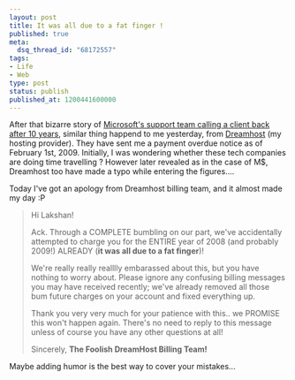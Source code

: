 ```yaml
---
layout: post
title: It was all due to a fat finger !
published: true
meta:
  dsq_thread_id: "68172557"
tags:
- Life
- Web
type: post
status: publish
published_at: 1200441600000
---
```

After that bizarre story of <a href="http://consumerist.com/344547/microsoft-customer-service-calls-back-10-years-later">Microsoft's support team calling a client back after 10 years</a>, similar thing happend to me yesterday, from <a href="http://www.dreamhost.com">Dreamhost</a> (my hosting provider). They have sent me a payment overdue notice as of February 1st, 2009. Initially, I was wondering whether these tech companies are doing time travelling ? However later revealed as  in the case of M$, Dreamhost too have made a typo while entering the figures....

Today I've got an apology from Dreamhost billing team, and it almost made my day :P
<blockquote> Hi Lakshan!

Ack. Through a COMPLETE bumbling on our part, we've accidentally attempted
to charge you for the ENTIRE year of 2008 (and probably 2009!) ALREADY
(<strong>it was all due to a fat finger</strong>)!

We're really really realllly embarassed about this, but you have nothing
to worry about. Please ignore any confusing billing messages you may have
received recently; we've already removed all those bum future charges on
your account and fixed everything up.

Thank you very very much for your patience with this.. we PROMISE
this won't happen again. There's no need to reply to this message unless
of course you have any other questions at all!

Sincerely,
<strong>The Foolish DreamHost Billing Team!</strong></blockquote>
Maybe adding humor is the best way to cover your mistakes...
